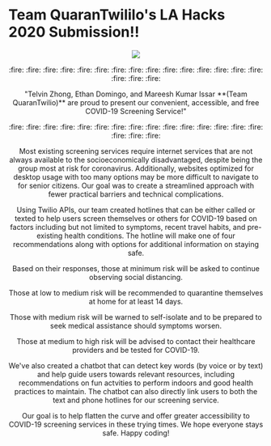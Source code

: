 # Team QuaranTwililo's LA Hacks 2020 Submission!!

<p align="center"><img src= "https://challengepost-s3-challengepost.netdna-ssl.com/photos/production/challenge_thumbnails/000/787/815/datas/original.png"></p>


<p align="center"> :fire: :fire: :fire: :fire: :fire: :fire: :fire: :fire: :fire: :fire: :fire: :fire: :fire: :fire: :fire: :fire: :fire: :fire:</p>

<p align="center"> "Telvin Zhong, Ethan Domingo, and Mareesh Kumar Issar **(Team QuaranTwilio)** are proud to present our convenient, accessible, and free COVID-19 Screening Service!"</p>


<p align="center">  :fire: :fire: :fire: :fire: :fire: :fire: :fire: :fire: :fire: :fire: :fire: :fire: :fire: :fire: :fire: :fire: :fire: :fire:</p>

<p align="center"> Most existing screening services require internet services that are not always available to the socioeconomically disadvantaged, despite being the group most at risk for coronavirus. Additionally, websites optimized for desktop usage with too many options may be more difficult to navigate to for senior citizens. Our goal was to create a streamlined approach with fewer practical barriers and technical complications.</p>

<p align="center"> Using Twilio APIs, our team created hotlines that can be either called or texted to help users screen themselves or others for COVID-19 based on factors including but not limited to symptoms, recent travel habits, and pre-existing health conditions. The hotline will make one of four recommendations along with options for additional information on staying safe. </p>

<p align="center"> Based on their responses, those at minimum risk will be asked to continue observing social distancing.</p>

<p align="center"> Those at low to medium risk will be recommended to quarantine themselves at home for at least 14 days.</p>

<p align="center"> Those with medium risk will be warned to self-isolate and to be prepared to seek medical assistance should symptoms worsen.</p>

<p align="center"> Those at medium to high risk will be advised to contact their healthcare providers and be tested for COVID-19.</p>

<p align="center"> We've also created a chatbot that can detect key words (by voice or by text) and help guide users towards relevant resources, including recommendations on fun actvities to perform indoors and good health practices to maintain. The chatbot can also directly link users to both the text and phone hotlines for our screening service. </p>


<p align="center"> Our goal is to help flatten the curve and offer greater accessibility to COVID-19 screening services in these trying times. We hope everyone stays safe. Happy coding! </p>
